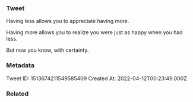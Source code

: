 ### Tweet
Having less allows you to appreciate having more.

Having more allows you to realize you were just as happy when you had less.

But now you know, with certainty.

### Metadata
Tweet ID: 1513674211549585409
Created At: 2022-04-12T00:23:49.000Z

### Related

